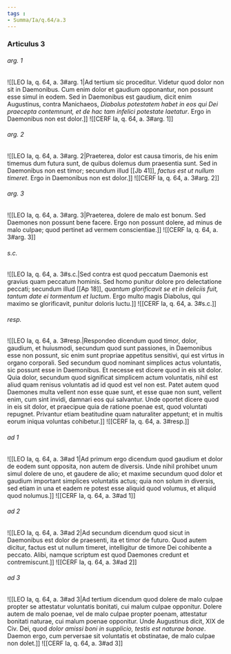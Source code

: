 ```yaml
---
tags : 
- Summa/Ia/q.64/a.3
---
```


### Articulus 3

###### arg. 1
![[LEO Ia, q. 64, a. 3#arg. 1|Ad tertium sic proceditur. Videtur quod dolor non sit in Daemonibus. Cum enim dolor et gaudium opponantur, non possunt esse simul in eodem. Sed in Daemonibus est gaudium, dicit enim Augustinus, contra Manichaeos, *Diabolus potestatem habet in eos qui Dei praecepta contemnunt, et de hac tam infelici potestate laetatur*. Ergo in Daemonibus non est dolor.]]
![[CERF Ia, q. 64, a. 3#arg. 1]]

###### arg. 2
![[LEO Ia, q. 64, a. 3#arg. 2|Praeterea, dolor est causa timoris, de his enim timemus dum futura sunt, de quibus dolemus dum praesentia sunt. Sed in Daemonibus non est timor; secundum illud [[Jb 41]], *factus est ut nullum timeret*. Ergo in Daemonibus non est dolor.]]
![[CERF Ia, q. 64, a. 3#arg. 2]]

###### arg. 3
![[LEO Ia, q. 64, a. 3#arg. 3|Praeterea, dolere de malo est bonum. Sed Daemones non possunt bene facere. Ergo non possunt dolere, ad minus de malo culpae; quod pertinet ad vermem conscientiae.]]
![[CERF Ia, q. 64, a. 3#arg. 3]]

###### s.c.
![[LEO Ia, q. 64, a. 3#s.c.|Sed contra est quod peccatum Daemonis est gravius quam peccatum hominis. Sed homo punitur dolore pro delectatione peccati; secundum illud [[Ap 18]], *quantum glorificavit se et in deliciis fuit, tantum date ei tormentum et luctum*. Ergo multo magis Diabolus, qui maximo se glorificavit, punitur doloris luctu.]]
![[CERF Ia, q. 64, a. 3#s.c.]]

###### resp.
![[LEO Ia, q. 64, a. 3#resp.|Respondeo dicendum quod timor, dolor, gaudium, et huiusmodi, secundum quod sunt passiones, in Daemonibus esse non possunt, sic enim sunt propriae appetitus sensitivi, qui est virtus in organo corporali. Sed secundum quod nominant simplices actus voluntatis, sic possunt esse in Daemonibus. Et necesse est dicere quod in eis sit dolor. Quia dolor, secundum quod significat simplicem actum voluntatis, nihil est aliud quam renisus voluntatis ad id quod est vel non est. Patet autem quod Daemones multa vellent non esse quae sunt, et esse quae non sunt, vellent enim, cum sint invidi, damnari eos qui salvantur. Unde oportet dicere quod in eis sit dolor, et praecipue quia de ratione poenae est, quod voluntati repugnet. Privantur etiam beatitudine quam naturaliter appetunt; et in multis eorum iniqua voluntas cohibetur.]]
![[CERF Ia, q. 64, a. 3#resp.]]

###### ad 1
![[LEO Ia, q. 64, a. 3#ad 1|Ad primum ergo dicendum quod gaudium et dolor de eodem sunt opposita, non autem de diversis. Unde nihil prohibet unum simul dolere de uno, et gaudere de alio; et maxime secundum quod dolor et gaudium important simplices voluntatis actus; quia non solum in diversis, sed etiam in una et eadem re potest esse aliquid quod volumus, et aliquid quod nolumus.]]
![[CERF Ia, q. 64, a. 3#ad 1]]

###### ad 2
![[LEO Ia, q. 64, a. 3#ad 2|Ad secundum dicendum quod sicut in Daemonibus est dolor de praesenti, ita et timor de futuro. Quod autem dicitur, factus est ut nullum timeret, intelligitur de timore Dei cohibente a peccato. Alibi, namque scriptum est quod Daemones credunt et contremiscunt.]]
![[CERF Ia, q. 64, a. 3#ad 2]]

###### ad 3
![[LEO Ia, q. 64, a. 3#ad 3|Ad tertium dicendum quod dolere de malo culpae propter se attestatur voluntatis bonitati, cui malum culpae opponitur. Dolere autem de malo poenae, vel de malo culpae propter poenam, attestatur bonitati naturae, cui malum poenae opponitur. Unde Augustinus dicit, XIX de Civ. Dei, quod *dolor amissi boni in supplicio, testis est naturae bonae*. Daemon ergo, cum perversae sit voluntatis et obstinatae, de malo culpae non dolet.]]
![[CERF Ia, q. 64, a. 3#ad 3]]

